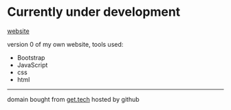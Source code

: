# Currently under development

[website](http://dparadis.tech)

version 0 of my own website, tools used:
- Bootstrap
- JavaScript
- css
- html

---
domain bought from [get.tech](https://get.tech) hosted by github
